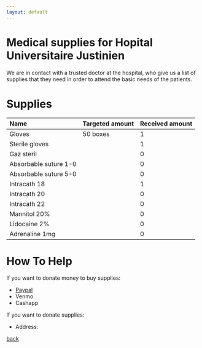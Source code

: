 ```yaml
---
layout: default
---
```


# Medical supplies for Hopital Universitaire Justinien 
We are in contact with a trusted doctor at the hospital, who give us a list of supplies that they need in order to attend the basic needs of the patients.

# Supplies

| Name                 | Targeted amount   | Received amount     |
|:---------------------|:------------------|:--------------------|
| Gloves               | 50 boxes          | 1                   |
| Sterile gloves       |                   | 1                   |
| Gaz steril           |                   | 0                   |
| Absorbable suture 1-0|                   | 0                   |
| Absorbable suture 5-0|                   | 0                   |
| Intracath 18         |                   | 1                   |
| Intracath 20         |                   | 0                   |
| Intracath 22         |                   | 0                   |
| Mannitol 20%         |                   | 0                   |
| Lidocaine 2%         |                   | 0                   |
| Adrenaline 1mg       |                   | 0                   |


# How To Help
If you want to donate money to buy supplies:
*   [Paypal](/.https://www.paypal.me/ayitileve) 
*   Venmo 
*   Cashapp 

If you want to donate supplies: 
*   Address: 

[back](./en.html)
